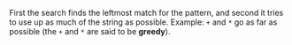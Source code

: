 First the search finds the leftmost match for the pattern, and second it tries to use up as much of the string as possible. Example: `+` and `*` go as far as possible (the `+` and `*` are said to be **greedy**).
